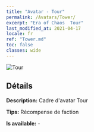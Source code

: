 ```yaml
---
title: "Avatar - Tour"
permalink: /Avatars/Tower/
excerpt: "Era of Chaos  Tour"
last_modified_at: 2021-04-17
locale: fr
ref: "Tower.md"
toc: false
classes: wide
---
```

 ![Tour](/images/a/avatarFrame_5.png)

## Détails

 **Description:** Cadre d'avatar Tour 

 **Tips:** Récompense de faction 

 **Is available:**  - 

